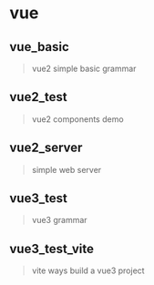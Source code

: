 # vue

## vue_basic
> vue2 simple basic grammar

## vue2_test
> vue2 components demo

## vue2_server
> simple web server

## vue3_test
> vue3 grammar

## vue3_test_vite
> vite ways build a vue3 project